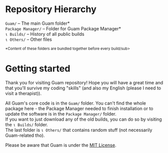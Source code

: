 # Repository Hierarchy

`Guam/` – The main Guam folder*<br>
`Package Manager/` – Folder for Guam Package Manager*<br>
`ι Builds/` – History of all public builds<br>
`ι Others/` – Other files<br>

<sub>*Content of these folders are bundled together before every build/sub>

# Getting started
Thank you for visiting Guam repository! Hope you will have a great time and that you'll survive my coding "skills" (and also my English (please I need to visit a therapist)).

All Guam's core code is in the `Guam/` folder. You can't find the whole package here - the Package Manager needed to finish installation or to update the software is in the `Package Manager/` folder.<br>
If you want to just download any of the old builds, you can do so by visiting the `ι Builds/` folder.<br>
The last folder is `ι Others/` that contains random stuff (not necessarily Guam-related tho).

Please be aware that Guam is under the [MIT License](https://github.com/vitkozel/Guam-IDE/blob/master/license).